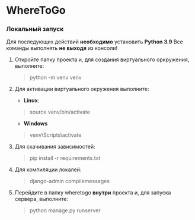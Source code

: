 # WhereToGo

### Локальный запуск

Для последующих действий **необходимо** установить **Python 3.9**
Все команды выполнять **не выходя** из консоли!

1. Откройте папку проекта и, для создания виртуального оркружения, выполните:

	> python -m venv venv

2. Для активации виртуального окружения выполните:

	- **Linux**:

	> source venv/bin/activate

	- **Windows**

	> venv\Scripts\activate

3. Для скачивания зависимостей:

	> pip install -r requirements.txt

4. Для компиляции локалей:

	> django-admin compilemessages

5. Перейдите в папку wheretogo **внутри** проекта и, 
для запуска сервера, выполните:

	> python manage.py runserver
